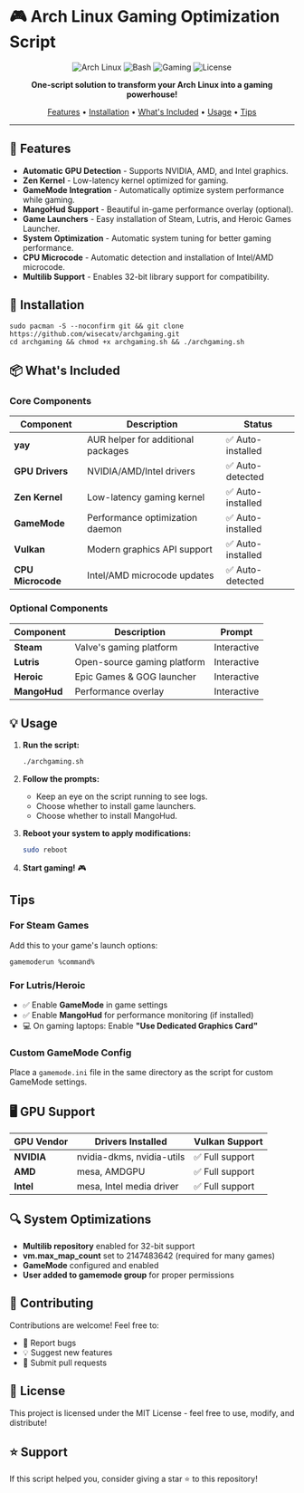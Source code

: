 # 🎮 Arch Linux Gaming Optimization Script

<div align="center">

![Arch Linux](https://img.shields.io/badge/Arch_Linux-1793D1?style=for-the-badge&logo=arch-linux&logoColor=white)
![Bash](https://img.shields.io/badge/bash-4EAA25?style=for-the-badge&logo=gnu-bash&logoColor=white)
![Gaming](https://img.shields.io/badge/gaming-optimized-blueviolet?style=for-the-badge)
![License](https://img.shields.io/badge/license-MIT-green?style=for-the-badge)

**One-script solution to transform your Arch Linux into a gaming powerhouse!**

[Features](#-features) • [Installation](#-installation) • [What's Included](#-whats-included) • [Usage](#-usage) • [Tips](#-pro-tips)

</div>

---

## 🚀 Features

- **Automatic GPU Detection** - Supports NVIDIA, AMD, and Intel graphics.
- **Zen Kernel** - Low-latency kernel optimized for gaming.
- **GameMode Integration** - Automatically optimize system performance while gaming.
- **MangoHud Support** - Beautiful in-game performance overlay (optional).
- **Game Launchers** - Easy installation of Steam, Lutris, and Heroic Games Launcher.
- **System Optimization** - Automatic system tuning for better gaming performance.
- **CPU Microcode** - Automatic detection and installation of Intel/AMD microcode.
- **Multilib Support** - Enables 32-bit library support for compatibility.

## 🔧 Installation
```
sudo pacman -S --noconfirm git && git clone https://github.com/wisecatv/archgaming.git
cd archgaming && chmod +x archgaming.sh && ./archgaming.sh
```

## 📦 What's Included

### Core Components

| Component | Description | Status |
|-----------|-------------|--------|
| **yay** | AUR helper for additional packages | ✅ Auto-installed |
| **GPU Drivers** | NVIDIA/AMD/Intel drivers | ✅ Auto-detected |
| **Zen Kernel** | Low-latency gaming kernel | ✅ Auto-installed |
| **GameMode** | Performance optimization daemon | ✅ Auto-installed |
| **Vulkan** | Modern graphics API support | ✅ Auto-installed |
| **CPU Microcode** | Intel/AMD microcode updates | ✅ Auto-detected |

### Optional Components

| Component | Description | Prompt |
|-----------|-------------|--------|
| **Steam** | Valve's gaming platform | Interactive |
| **Lutris** | Open-source gaming platform | Interactive |
| **Heroic** | Epic Games & GOG launcher | Interactive |
| **MangoHud** | Performance overlay | Interactive |

## 💡 Usage

1. **Run the script:**
   ```bash
   ./archgaming.sh
   ```

2. **Follow the prompts:**
   - Keep an eye on the script running to see logs.
   - Choose whether to install game launchers.
   - Choose whether to install MangoHud.

3. **Reboot your system to apply modifications:**
   ```bash
   sudo reboot
   ```

4. **Start gaming!** 🎮

## Tips

### For Steam Games
Add this to your game's launch options:
```bash
gamemoderun %command%
```

### For Lutris/Heroic
- ✅ Enable **GameMode** in game settings
- ✅ Enable **MangoHud** for performance monitoring (if installed)
- 💻 On gaming laptops: Enable **"Use Dedicated Graphics Card"**

### Custom GameMode Config
Place a `gamemode.ini` file in the same directory as the script for custom GameMode settings.

## 🖥️ GPU Support

| GPU Vendor | Drivers Installed | Vulkan Support |
|------------|-------------------|----------------|
| **NVIDIA** | nvidia-dkms, nvidia-utils | ✅ Full support |
| **AMD** | mesa, AMDGPU | ✅ Full support |
| **Intel** | mesa, Intel media driver | ✅ Full support |

## 🔍 System Optimizations

- **Multilib repository** enabled for 32-bit support
- **vm.max_map_count** set to 2147483642 (required for many games)
- **GameMode** configured and enabled
- **User added to gamemode group** for proper permissions

## 🤝 Contributing

Contributions are welcome! Feel free to:
- 🐛 Report bugs
- 💡 Suggest new features
- 🔧 Submit pull requests

## 📜 License

This project is licensed under the MIT License - feel free to use, modify, and distribute!

## ⭐ Support

If this script helped you, consider giving a star ⭐ to this repository!
